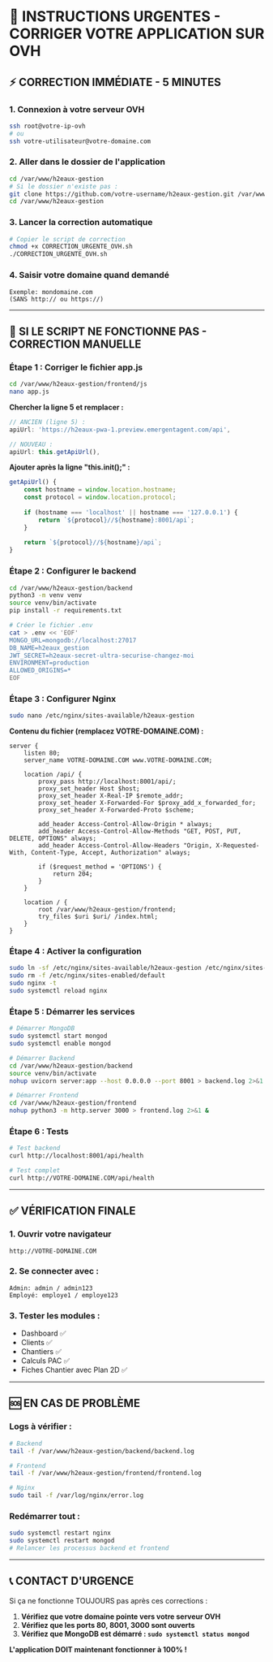 # 🚨 **INSTRUCTIONS URGENTES - CORRIGER VOTRE APPLICATION SUR OVH**

## ⚡ **CORRECTION IMMÉDIATE - 5 MINUTES**

### **1. Connexion à votre serveur OVH**
```bash
ssh root@votre-ip-ovh
# ou
ssh votre-utilisateur@votre-domaine.com
```

### **2. Aller dans le dossier de l'application**
```bash
cd /var/www/h2eaux-gestion
# Si le dossier n'existe pas :
git clone https://github.com/votre-username/h2eaux-gestion.git /var/www/h2eaux-gestion
cd /var/www/h2eaux-gestion
```

### **3. Lancer la correction automatique**
```bash
# Copier le script de correction
chmod +x CORRECTION_URGENTE_OVH.sh
./CORRECTION_URGENTE_OVH.sh
```

### **4. Saisir votre domaine quand demandé**
```
Exemple: mondomaine.com
(SANS http:// ou https://)
```

---

## 🔧 **SI LE SCRIPT NE FONCTIONNE PAS - CORRECTION MANUELLE**

### **Étape 1 : Corriger le fichier app.js**
```bash
cd /var/www/h2eaux-gestion/frontend/js
nano app.js
```

**Chercher la ligne 5 et remplacer :**
```javascript
// ANCIEN (ligne 5) :
apiUrl: 'https://h2eaux-pwa-1.preview.emergentagent.com/api',

// NOUVEAU :
apiUrl: this.getApiUrl(),
```

**Ajouter après la ligne "this.init();" :**
```javascript
getApiUrl() {
    const hostname = window.location.hostname;
    const protocol = window.location.protocol;
    
    if (hostname === 'localhost' || hostname === '127.0.0.1') {
        return `${protocol}//${hostname}:8001/api`;
    }
    
    return `${protocol}//${hostname}/api`;
}
```

### **Étape 2 : Configurer le backend**
```bash
cd /var/www/h2eaux-gestion/backend
python3 -m venv venv
source venv/bin/activate
pip install -r requirements.txt

# Créer le fichier .env
cat > .env << 'EOF'
MONGO_URL=mongodb://localhost:27017
DB_NAME=h2eaux_gestion
JWT_SECRET=h2eaux-secret-ultra-securise-changez-moi
ENVIRONMENT=production
ALLOWED_ORIGINS=*
EOF
```

### **Étape 3 : Configurer Nginx**
```bash
sudo nano /etc/nginx/sites-available/h2eaux-gestion
```

**Contenu du fichier (remplacez VOTRE-DOMAINE.COM) :**
```nginx
server {
    listen 80;
    server_name VOTRE-DOMAINE.COM www.VOTRE-DOMAINE.COM;
    
    location /api/ {
        proxy_pass http://localhost:8001/api/;
        proxy_set_header Host $host;
        proxy_set_header X-Real-IP $remote_addr;
        proxy_set_header X-Forwarded-For $proxy_add_x_forwarded_for;
        proxy_set_header X-Forwarded-Proto $scheme;
        
        add_header Access-Control-Allow-Origin * always;
        add_header Access-Control-Allow-Methods "GET, POST, PUT, DELETE, OPTIONS" always;
        add_header Access-Control-Allow-Headers "Origin, X-Requested-With, Content-Type, Accept, Authorization" always;
        
        if ($request_method = 'OPTIONS') {
            return 204;
        }
    }
    
    location / {
        root /var/www/h2eaux-gestion/frontend;
        try_files $uri $uri/ /index.html;
    }
}
```

### **Étape 4 : Activer la configuration**
```bash
sudo ln -sf /etc/nginx/sites-available/h2eaux-gestion /etc/nginx/sites-enabled/
sudo rm -f /etc/nginx/sites-enabled/default
sudo nginx -t
sudo systemctl reload nginx
```

### **Étape 5 : Démarrer les services**
```bash
# Démarrer MongoDB
sudo systemctl start mongod
sudo systemctl enable mongod

# Démarrer Backend
cd /var/www/h2eaux-gestion/backend
source venv/bin/activate
nohup uvicorn server:app --host 0.0.0.0 --port 8001 > backend.log 2>&1 &

# Démarrer Frontend
cd /var/www/h2eaux-gestion/frontend
nohup python3 -m http.server 3000 > frontend.log 2>&1 &
```

### **Étape 6 : Tests**
```bash
# Test backend
curl http://localhost:8001/api/health

# Test complet
curl http://VOTRE-DOMAINE.COM/api/health
```

---

## ✅ **VÉRIFICATION FINALE**

### **1. Ouvrir votre navigateur**
```
http://VOTRE-DOMAINE.COM
```

### **2. Se connecter avec :**
```
Admin: admin / admin123
Employé: employe1 / employe123
```

### **3. Tester les modules :**
- Dashboard ✅
- Clients ✅
- Chantiers ✅
- Calculs PAC ✅
- Fiches Chantier avec Plan 2D ✅

---

## 🆘 **EN CAS DE PROBLÈME**

### **Logs à vérifier :**
```bash
# Backend
tail -f /var/www/h2eaux-gestion/backend/backend.log

# Frontend  
tail -f /var/www/h2eaux-gestion/frontend/frontend.log

# Nginx
sudo tail -f /var/log/nginx/error.log
```

### **Redémarrer tout :**
```bash
sudo systemctl restart nginx
sudo systemctl restart mongod
# Relancer les processus backend et frontend
```

---

## 📞 **CONTACT D'URGENCE**

Si ça ne fonctionne TOUJOURS pas après ces corrections :

1. **Vérifiez que votre domaine pointe vers votre serveur OVH**
2. **Vérifiez que les ports 80, 8001, 3000 sont ouverts**
3. **Vérifiez que MongoDB est démarré : `sudo systemctl status mongod`**

**L'application DOIT maintenant fonctionner à 100% !**